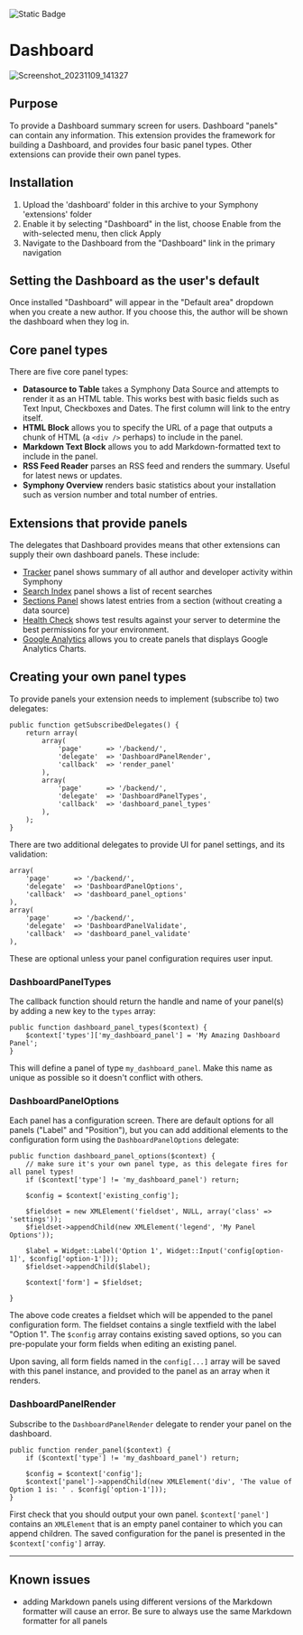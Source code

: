 ![Static Badge](https://img.shields.io/badge/build-passing-brightgreen?style=for-the-badge&logo=php&logoColor=green&label=PHP%208)

# Dashboard

![Screenshot_20231109_141327](https://github.com/tiloschroeder/dashboard/assets/4321647/353b3f31-534a-4b39-8161-1d1989660fbd)

## Purpose
To provide a Dashboard summary screen for users. Dashboard "panels" can contain any information. This extension provides the framework for building a Dashboard, and provides four basic panel types. Other extensions can provide their own panel types.

## Installation
 
1. Upload the 'dashboard' folder in this archive to your Symphony 'extensions' folder
2. Enable it by selecting "Dashboard" in the list, choose Enable from the with-selected menu, then click Apply
3. Navigate to the Dashboard from the "Dashboard" link in the primary navigation

## Setting the Dashboard as the user's default

Once installed "Dashboard" will appear in the "Default area" dropdown when you create a new author. If you choose this, the author will be shown the dashboard when they log in.

## Core panel types

There are five core panel types:

* **Datasource to Table** takes a Symphony Data Source and attempts to render it as an HTML table. This works best with basic fields such as Text Input, Checkboxes and Dates. The first column will link to the entry itself.
* **HTML Block** allows you to specify the URL of a page that outputs a chunk of HTML (a `<div />` perhaps) to include in the panel.
* **Markdown Text Block** allows you to add Markdown-formatted text to include in the panel.
* **RSS Feed Reader** parses an RSS feed and renders the summary. Useful for latest news or updates.
* **Symphony Overview** renders basic statistics about your installation such as version number and total number of entries.

## Extensions that provide panels

The delegates that Dashboard provides means that other extensions can supply their own dashboard panels. These include:

* [Tracker](http://symphonyextensions.com/extensions/tracker/) panel shows summary of all author and developer activity within Symphony
* [Search Index](http://symphonyextensions.com/extensions/search_index/) panel shows a list of recent searches
* [Sections Panel](http://symphonyextensions.com/extensions/sections_panel/) shows latest entries from a section (without creating a data source)
* [Health Check](http://symphonyextensions.com/extensions/health_check/) shows test results against your server to determine the best permissions for your environment.
* [Google Analytics](http://symphonyextensions.com/extensions/google_analytics_dashboard/) allows you to create panels that displays Google Analytics Charts.

## Creating your own panel types

To provide panels your extension needs to implement (subscribe to) two delegates:

	public function getSubscribedDelegates() {
		return array(
			array(
				'page'		=> '/backend/',
				'delegate'	=> 'DashboardPanelRender',
				'callback'	=> 'render_panel'
			),
			array(
				'page'		=> '/backend/',
				'delegate'	=> 'DashboardPanelTypes',
				'callback'	=> 'dashboard_panel_types'
			),
		);
	}

There are two additional delegates to provide UI for panel settings, and its validation:

	array(
		'page'		=> '/backend/',
		'delegate'	=> 'DashboardPanelOptions',
		'callback'	=> 'dashboard_panel_options'
	),
	array(
		'page'		=> '/backend/',
		'delegate'	=> 'DashboardPanelValidate',
		'callback'	=> 'dashboard_panel_validate'
	),

These are optional unless your panel configuration requires user input.

### DashboardPanelTypes

The callback function should return the handle and name of your panel(s) by adding a new key to the `types` array:

	public function dashboard_panel_types($context) {
		$context['types']['my_dashboard_panel'] = 'My Amazing Dashboard Panel';
	}

This will define a panel of type `my_dashboard_panel`. Make this name as unique as possible so it doesn't conflict with others.

### DashboardPanelOptions

Each panel has a configuration screen. There are default options for all panels ("Label" and "Position"), but you can add additional elements to the configuration form using the `DashboardPanelOptions` delegate:

	public function dashboard_panel_options($context) {
		// make sure it's your own panel type, as this delegate fires for all panel types!
		if ($context['type'] != 'my_dashboard_panel') return;
		
		$config = $context['existing_config'];
	
		$fieldset = new XMLElement('fieldset', NULL, array('class' => 'settings'));
		$fieldset->appendChild(new XMLElement('legend', 'My Panel Options'));
	
		$label = Widget::Label('Option 1', Widget::Input('config[option-1]', $config['option-1']));
		$fieldset->appendChild($label);

		$context['form'] = $fieldset;
	
	}

The above code creates a fieldset which will be appended to the panel configuration form. The fieldset contains a single textfield with the label "Option 1". The `$config` array contains existing saved options, so you can pre-populate your form fields when editing an existing panel.

Upon saving, all form fields named in the `config[...]` array will be saved with this panel instance, and provided to the panel as an array when it renders.

### DashboardPanelRender

Subscribe to the `DashboardPanelRender` delegate to render your panel on the dashboard.

	public function render_panel($context) {
		if ($context['type'] != 'my_dashboard_panel') return;
		
		$config = $context['config'];
		$context['panel']->appendChild(new XMLElement('div', 'The value of Option 1 is: ' . $config['option-1']));
	}

First check that you should output your own panel. `$context['panel']` contains an `XMLElement` that is an empty panel container to which you can append children. The saved configuration for the panel is presented in the `$context['config']` array.

* * *

## Known issues
* adding Markdown panels using different versions of the Markdown formatter will cause an error. Be sure to always use the same Markdown formatter for all panels
